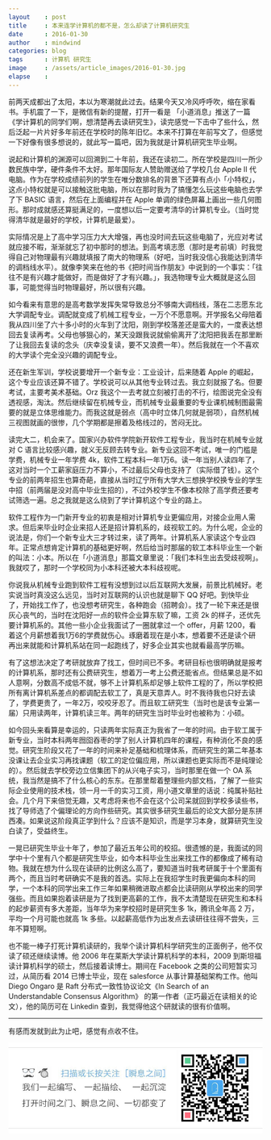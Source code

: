 ```yaml
---
layout    : post
title     : 本来连学计算机的都不是，怎么却读了计算机研究生
date      : 2016-01-30
author    : mindwind
categories: blog
tags      : 计算机 研究生
image     : /assets/article_images/2016-01-30.jpg
elapse    :
---
```



前两天成都出了太阳，本以为寒潮就此过去。结果今天又冷风呼呼吹，缩在家看书。手机震了一下，是微信有新的提醒，打开一看是 「小道消息」推送了一篇《学计算机的同学们啊，想清楚再去读研究生》，读完感觉一下击中了些什么，然后泛起一片片好多年前还在学校时的陈年旧忆。本来不打算在年前写文了，但感觉一下好像有很多想说的，就此写一篇吧，因为我就是计算机研究生毕业啊。

说起和计算机的渊源可以回溯到二十年前，我还在读初二。所在学校是四川一所少数民族中学，硬件条件不太好。那年国际友人赞助赠送给了学校几台 Apple II 代电脑。作为在学校成绩前列的学生在唯分数排名的背景下还算有点小「小特权」，这点小特权就是可以接触这批电脑，所以在那时我为了搞懂怎么玩这些电脑也去学了下 BASIC 语言，然后在上面编程并在 Apple 单调的绿色屏幕上画出一些几何图形。那时成就感还算挺满足的，一度想以后一定要考清华的计算机专业。（当时觉得清华就是最好的学校，计算机是最爱）。

实际情况是上了高中学习压力大大增强，再也没时间去玩这些电脑了，光应对考试就应接不暇，渐渐就忘了初中那时的想法。到高考填志愿（那时是考前填）时我觉得自己对物理最有兴趣就填报了南大的物理系（好吧，当时我没信心我能达到清华的调档线水平）。就像李笑来在他的书《把时间当作朋友》中说到的一个事实：「往往不是有兴趣才能做好，而是做好了才有兴趣。」，我选物理专业大概就是这么回事，可能觉得当时物理最好，所以很有兴趣。

如今看来有意思的是高考数学发挥失常导致总分不够南大调档线，落在二志愿东北大学调配专业。调配就变成了机械工程专业，一万个不愿意啊。开学报名父母陪着我从四川坐了六十多小时的火车到了沈阳，刚到学校落差还是蛮大的，一度表达想回去复读再考。父母也够狠心的，某天没跟我说就偷偷离开了沈阳把我丢在那里断了让我回去复读的念头（庆幸没复读，要不又浪费一年）。然后我就在一个不喜欢的大学读个完全没兴趣的调配专业。

还在新生军训，学校说要增开一个新专业：工业设计，后来随着 Apple 的崛起，这个专业应该还算不错了。学校说可以从其他专业转过去。我立刻就报了名。但要考试，主要考美术基础。Orz 我这个一去考就立刻被打击的不行，绘图说完全没有透视感，淘汰。然后继续留在机械专业，而机械专业最重要的专业课机械制图最需要的就是立体思维能力。而我这就是弱点（高中时立体几何就是弱项），自然机械三视图就画的很惨，几个学期都是擦着及格线过的，苦闷无比。

读完大二，机会来了。国家兴办软件学院新开软件工程专业，我当时在机械专业就对 C 语言比较感兴趣，就义无反顾去转专业。新专业这回不考试，唯一的门槛是学费，机械专业一年学费 4k，软件工程本科一年1万6。读一年当别人读四年了，这对当时一个工薪家庭压力不算小，不过最后父母也支持了（实际借了钱）。这个专业的前两年招生也算奇葩，直接从当时辽宁所有大学大三想换学校换专业的学生中招（前两届是没对高中毕业生招的），不过外校学生不像本校除了高学费还要考试筛选一遍。总之我就是这么绕到了学计算机这个专业的路上。

软件工程作为一门新开专业的初衷是相对计算机专业更偏应用，对接企业用人需求。但后来毕业时企业来招人还是招计算机系的，歧视软工的。为什么呢，企业的说法是，你们一个新专业大三才转过来，读了两年。计算机系人家读这个专业四年。正常点想肯定计算机的基础更好啊，然后给当时那届的软工本科毕业生一个新的叫法：小本。所以在「小道消息」那篇文章里说：「我们本科生出去受歧视啊」。我就哎了，那时一个学校同为小本科还被大本科歧视呢。

你说我从机械专业跑到软件工程有没想到过以后互联网大发展，前景比机械好。老实说当时真没这么远见，当时对互联网的认识也就是聊下 QQ 好吧。到快毕业了，开始找工作了，也没想考研究生，各种跑会（招聘会）。找了一轮下来还是很灰心丧气的，当时在沈阳好一点的软件企业算东软了嘛，工资 2k 的样子，还优先要计算机系的。其他一些小企业我面试了一圈就拿过一个 offer，月薪 1200，看着这个月薪想着我1万6的学费就伤心。琢磨着现在是小本，想着要不还是读个研再出来就能和计算机系站在同一起跑线了，好多企业其实也就看最高学历嘛。

有了这想法决定了考研就放弃了找工，但时间已不多。考研目标也很明确就是报考的计算机系，那时还有公费研究生，想着万一考上公费还能省点。但结果总是不如人意啊，分数高不成低不就，够不上计算机系却足够上软件工程的了，所以学校把所有离计算机系差点的都调配去软工了，真是天意弄人。时不我待我也只好去读了，学费更贵了，一年2万，咬咬牙忍了。而且软工研究生（当时也是该专业第一届）只用读两年，计算机读三年。两年的研究生当时毕业时也被称为：小硕。

如今回头来看算是幸运的，只读两年实际真正为我省了一年的时间。由于软工属于新专业，当时本科两年囫囵吞枣的学了别人计算机四年的课程，有种消化不良的感觉。研究生阶段又花了一年的时间来补足基础和梳理体系，而研究生的第二年基本没课让去企业实习再找课题（软工的定位偏应用，所以课题也更实际而不是纯理论的）。然后就去学校旁边立信集团下的从兴电子实习，当时那里在做一个 OA 系统，我当然是搞不了什么核心的东东。在那里帮着整理些内部文档，了解了一些实际企业使用的技术栈，领一月一千的实习工资，用小道文章里的话说：纯属补贴社会。几个月下来倍觉无趣，又考虑将来也不会在这个公司呆就回到学校多读些书，找了导师选了个偏理论的方向作些研究。其实很多研究生最后的论文大部分是东拼西凑。如果说这阶段真正学到什么？应该不是知识，而是学习本身，就算研究生没白读了，受益终生。

一晃已研究生毕业十年了，参加了最近五年公司的校招。很遗憾的是，我面试的同学中十个里有八个都是研究生毕业，如今本科毕业生出来找工作的都像成了稀有动物。我就在想为什么现在读研的比例这么高了，要知道当时我考研属于十个里面有两个，而且当时考研确实不是我的首选。实际上在我招学生时我更偏向本科的同学，一个本科的同学出来工作三年如果稍微进取点都会比读研刚从学校出来的同学强些。而且如果抱着读研是为了找到更高薪的工作，我不太清楚现在研究生和本科的起步薪资有多大差距，当年华为来学校招时是研究生多 1k，腾讯全年高 2 万，平均一个月可能也就高 1k 多些。以起薪高低作为出发点去读研往往得不尝失，三年不算短啊。

也不能一棒子打死计算机读研的，我举个读计算机科学研究生的正面例子，他不仅读了硕还继续读博。他 2006 年在莱斯大学读计算机科学的本科，2009 到斯坦福读计算机科学的硕士，然后接着读博士。期间在 Facebook 之类的公司短暂实习过，从简历看 2014 已博士毕业，现在 salesforce 从事计算基础架构工作。他叫 Diego Ongaro 是 Raft 分布式一致性协议论文《In Search of an Understandable Consensus Algorithm》 的第一作者（正巧最近在读相关的论文），他的简历可在 Linkedin 查到，我觉得他这个研就读的很有价值啊。

---

有感而发就到此为止吧，感觉有点收不住。


![](/assets/images/qrcode_tail.jpg)
